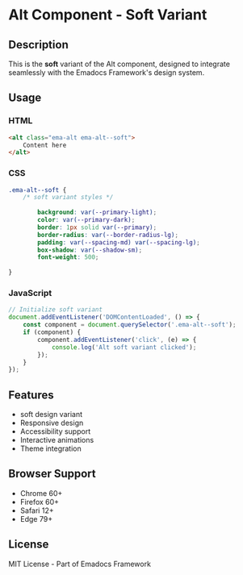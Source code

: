 # Alt Component - Soft Variant

## Description
This is the **soft** variant of the Alt component, designed to integrate seamlessly with the Emadocs Framework's design system.

## Usage

### HTML
```html
<alt class="ema-alt ema-alt--soft">
    Content here
</alt>
```

### CSS
```css
.ema-alt--soft {
    /* soft variant styles */
    
        background: var(--primary-light);
        color: var(--primary-dark);
        border: 1px solid var(--primary);
        border-radius: var(--border-radius-lg);
        padding: var(--spacing-md) var(--spacing-lg);
        box-shadow: var(--shadow-sm);
        font-weight: 500;
    
}
```

### JavaScript
```javascript
// Initialize soft variant
document.addEventListener('DOMContentLoaded', () => {
    const component = document.querySelector('.ema-alt--soft');
    if (component) {
        component.addEventListener('click', (e) => {
            console.log('Alt soft variant clicked');
        });
    }
});
```

## Features
- soft design variant
- Responsive design
- Accessibility support
- Interactive animations
- Theme integration

## Browser Support
- Chrome 60+
- Firefox 60+
- Safari 12+
- Edge 79+

## License
MIT License - Part of Emadocs Framework
